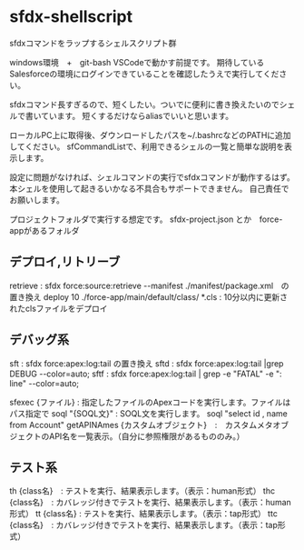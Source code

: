 # sfdx-shellscript
sfdxコマンドをラップするシェルスクリプト群

windows環境　+　git-bash VSCodeで動かす前提です。
期待しているSalesforceの環境にログインできていることを確認したうえで実行してください。

sfdxコマンド長すぎるので、短くしたい。ついでに便利に書き換えたいのでシェルで書いています。
短くするだけならaliasでいいと思います。

ローカルPC上に取得後、ダウンロードしたパスを~/.bashrcなどのPATHに追加してください。
sfCommandListで、利用できるシェルの一覧と簡単な説明を表示します。

設定に問題がなければ、シェルコマンドの実行でsfdxコマンドが動作するはず。
本シェルを使用して起きるいかなる不具合もサポートできません。
自己責任でお願いします。

プロジェクトフォルダで実行する想定です。
sfdx-project.json とか　force-appがあるフォルダ

## デプロイ,リトリーブ
retrieve : sfdx force:source:retrieve --manifest ./manifest/package.xml　の置き換え
deploy 10 ./force-app/main/default/class/ \*.cls : 10分以内に更新されたclsファイルをデプロイ

## デバッグ系
sft : sfdx force:apex:log:tail の置き換え
sftd : sfdx force:apex:log:tail |grep DEBUG --color=auto;
sftf : sfdx force:apex:log:tail | grep -e "FATAL" -e ": line" --color=auto;

sfexec {ファイル} : 指定したファイルのApexコードを実行します。ファイルはパス指定で
soql "{SOQL文}" : SOQL文を実行します。 soql "select id , name from Account"
getAPINAmes {カスタムオブジェクト}　:　カスタムメタオブジェクトのAPI名を一覧表示。（自分に参照権限があるもののみ。）


## テスト系
th {class名}　: テストを実行、結果表示します。（表示：human形式）
thc {class名}　: カバレッジ付きでテストを実行、結果表示します。（表示：human形式）
tt {class名} : テストを実行、結果表示します。（表示：tap形式）
ttc {class名}　: カバレッジ付きでテストを実行、結果表示します。（表示：tap形式）



